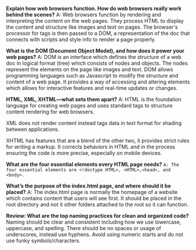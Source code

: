 **Explain how web browsers function. How do web browsers really work behind the scenes?**
A: Web browsers function by rendering and interpreting the content on the web pages. They process HTML to
 display the content and structure like images and text on pages. The browser's processor 
for tags is then passed to a DOM, a representation of the doc that connects with scripts and 
style info to render a page properly.

**What is the DOM (Document Object Model), and how does it power your web pages?**
A: DOM is an interface which defines the structure of a web doc in logical format (tree) which 
consists of nodes and objects. The nodes represent the elements on the page like images and text.
DOM allows programming languages such as Javascript to modify the structure and content of a web page.
It provides a way of accessing and altering elements which allows for interactive features and real-time
updates or changes.

**HTML, XML, XHTML—what sets them apart?**
A: 
HTML is the foundation language for creating web pages and uses standard tags to 
structure content rendering for web browsers.

XML does not render content instead tags data in text format for shading between applications.

XHTML has features that are a blend of the other two, it provides strict rules for writing a
markup. It corrects behaviors in HTML and in the process ensuring the code is more precise, especially on mobile devices.

**What are the four essential elements every HTML page needs?**
``A: The four essential elements are <!doctype HTML>, <HTML>,<head>, and <body>.``

**What’s the purpose of the index.html page, and where should it be placed?**
A: The index.html page is normally the homepage of a website which contains content that users will see first.
It should be placed in the root directory and not it other folders attached to the root so it can function.

**Review: What are the top naming practices for clean and organized code?**
Naming should be clear and consistent including how we use lowercase, uppercase, and spelling. 
There should be no spaces or usage of underscores, instead use hyphens. Avoid using numeric
starts and do not use funky symbols/characters. 
